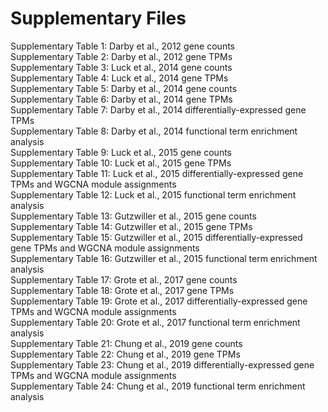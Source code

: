 # Supplementary Files

 Supplementary Table 1: Darby et al., 2012 gene counts  
Supplementary Table 2: Darby et al., 2012 gene TPMs  
Supplementary Table 3: Luck et al., 2014 gene counts  
Supplementary Table 4: Luck et al., 2014 gene TPMs  
Supplementary Table 5: Darby et al., 2014 gene counts  
Supplementary Table 6: Darby et al., 2014 gene TPMs  
Supplementary Table 7: Darby et al., 2014 differentially-expressed gene TPMs  
Supplementary Table 8: Darby et al., 2014 functional term enrichment analysis  
Supplementary Table 9: Luck et al., 2015 gene counts  
Supplementary Table 10: Luck et al., 2015 gene TPMs  
Supplementary Table 11: Luck et al., 2015 differentially-expressed gene TPMs and WGCNA module assignments  
Supplementary Table 12: Luck et al., 2015 functional term enrichment analysis  
Supplementary Table 13: Gutzwiller et al., 2015 gene counts  
Supplementary Table 14: Gutzwiller et al., 2015 gene TPMs  
Supplementary Table 15: Gutzwiller et al., 2015 differentially-expressed gene TPMs and WGCNA module assignments  
Supplementary Table 16: Gutzwiller et al., 2015 functional term enrichment analysis  
Supplementary Table 17: Grote et al., 2017 gene counts  
Supplementary Table 18: Grote et al., 2017 gene TPMs  
Supplementary Table 19: Grote et al., 2017 differentially-expressed gene TPMs and WGCNA module assignments  
Supplementary Table 20: Grote et al., 2017 functional term enrichment analysis  
Supplementary Table 21: Chung et al., 2019 gene counts  
Supplementary Table 22: Chung et al., 2019 gene TPMs  
Supplementary Table 23: Chung et al., 2019 differentially-expressed gene TPMs and WGCNA module assignments  
Supplementary Table 24: Chung et al., 2019 functional term enrichment analysis  
